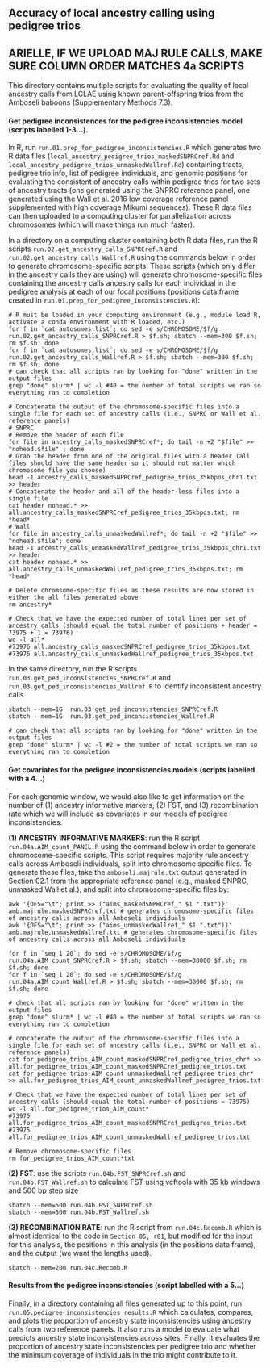 ## Accuracy of local ancestry calling using pedigree trios

## ARIELLE, IF WE UPLOAD MAJ RULE CALLS, MAKE SURE COLUMN ORDER MATCHES 4a SCRIPTS

This directory contains multiple scripts for evaluating the quality of local ancestry calls from LCLAE using known parent-offspring trios from the Amboseli baboons (Supplementary Methods 7.3).

#### Get pedigree inconsistences for the pedigree inconsistencies model (scripts labelled 1-3...).

In R, run `run.01.prep_for_pedigree_inconsistencies.R` which generates two R data files (`local_ancestry_pedigree_trios_maskedSNPRCref.Rd` and `local_ancestry_pedigree_trios_unmaskedWallref.Rd`) containing tracts, pedigree trio info, list of pedigree individuals, and genomic positions for evaluating the consistent of ancestry calls within pedigree trios for two sets of ancestry tracts (one generated using the SNPRC reference panel, one generated using the Wall et al. 2016 low coverage reference panel supplemented with high coverage Mikumi sequences). These R data files can then uploaded to a computing cluster for parallelization across chromosomes (which will make things run much faster).

In a directory on a computing cluster containing both R data files, run the R scripts `run.02.get_ancestry_calls_SNPRCref.R` and `run.02.get_ancestry_calls_Wallref.R` using the commands below in order to generate chromosome-specific scripts. These scripts (which only differ in the ancestry calls they are using) will generate chromosome-specific files containing the ancestry calls ancestry calls for each individual in the pedigree analysis at each of our focal positions (positions data frame created in `run.01.prep_for_pedigree_inconsistencies.R`):

```console 
# R must be loaded in your computing environment (e.g., module load R, activate a conda environment with R loaded, etc.)
for f in `cat autosomes.list`; do sed -e s/CHROMOSOME/$f/g run.02.get_ancestry_calls_SNPRCref.R > $f.sh; sbatch --mem=300 $f.sh; rm $f.sh; done
for f in `cat autosomes.list`; do sed -e s/CHROMOSOME/$f/g run.02.get_ancestry_calls_Wallref.R > $f.sh; sbatch --mem=300 $f.sh; rm $f.sh; done
# can check that all scripts ran by looking for "done" written in the output files
grep "done" slurm* | wc -l #40 = the number of total scripts we ran so everything ran to completion

# Concatenate the output of the chromosome-specific files into a single file for each set of ancestry calls (i.e., SNPRC or Wall et al. reference panels)
# SNPRC
# Remove the header of each file
for file in ancestry_calls_maskedSNPRCref*; do tail -n +2 "$file" >> "nohead.$file" ; done
# Grab the header from one of the original files with a header (all files should have the same header so it should not matter which chromosome file you choose)
head -1 ancestry_calls_maskedSNPRCref_pedigree_trios_35kbpos_chr1.txt >> header
# Concatenate the header and all of the header-less files into a single file
cat header nohead.* >> all.ancestry_calls_maskedSNPRCref_pedigree_trios_35kbpos.txt; rm *head*
# Wall
for file in ancestry_calls_unmaskedWallref*; do tail -n +2 "$file" >> "nohead.$file"; done
head -1 ancestry_calls_unmaskedWallref_pedigree_trios_35kbpos_chr1.txt >> header
cat header nohead.* >> all.ancestry_calls_unmaskedWallref_pedigree_trios_35kbpos.txt; rm *head*

# Delete chromsome-specific files as these results are now stored in either the all files generated above
rm ancestry*

# Check that we have the expected number of total lines per set of ancestry calls (should equal the total number of positions + header = 73975 + 1 = 73976)
wc -l all*
#73976 all.ancestry_calls_maskedSNPRCref_pedigree_trios_35kbpos.txt
#73976 all.ancestry_calls_unmaskedWallref_pedigree_trios_35kbpos.txt
```
In the same directory, run the R scripts `run.03.get_ped_inconsistencies_SNPRCref.R` and `run.03.get_ped_inconsistencies_Wallref.R` to identify inconsistent ancestry calls
```console 
sbatch --mem=1G  run.03.get_ped_inconsistencies_SNPRCref.R
sbatch --mem=1G  run.03.get_ped_inconsistencies_Wallref.R

# can check that all scripts ran by looking for "done" written in the output files
grep "done" slurm* | wc -l #2 = the number of total scripts we ran so everything ran to completion
```

#### Get covariates for the pedigree inconsistencies models (scripts labelled with a 4...)

For each genomic window, we would also like to get information on the number of (1) ancestry informative markers, (2) FST, and (3) recombination rate which we will include as covariates in our models of pedigree inconsistencies. 

**(1) ANCESTRY INFORMATIVE MARKERS**: run the R script `run.04a.AIM_count_PANEL.R` using the command below in order to generate chromosome-specific scripts. This script requires majority rule ancestry calls across Amboseli individuals, split into chromosome specific files. To generate these files, take the `amboseli.majrule.txt` output generated in Section 02.1 from the appropriate reference panel (e.g., masked SNPRC, unmasked Wall et al.), and split into chromosome-specific files by:
```console
awk '{OFS="\t"; print >> ("aims_maskedSNPRCref_" $1 ".txt")}' amb.majrule.maskedSNPRCref.txt # generates chromosome-specific files of ancestry calls across all Amboseli individuals 
awk '{OFS="\t"; print >> ("aims_unmaskedWallref_" $1 ".txt")}' amb.majrule.unmaskedWallref.txt # generates chromosome-specific files of ancestry calls across all Amboseli individuals 

for f in `seq 1 20`; do sed -e s/CHROMOSOME/$f/g run.04a.AIM_count_SNPRCref.R > $f.sh; sbatch --mem=30000 $f.sh; rm $f.sh; done
for f in `seq 1 20`; do sed -e s/CHROMOSOME/$f/g run.04a.AIM_count_Wallref.R > $f.sh; sbatch --mem=30000 $f.sh; rm $f.sh; done

# check that all scripts ran by looking for "done" written in the output files
grep "done" slurm* | wc -l #40 = the number of total scripts we ran so everything ran to completion

# concatenate the output of the chromosome-specific files into a single file for each set of ancestry calls (i.e., SNPRC or Wall et al. reference panels)
cat for_pedigree_trios_AIM_count_maskedSNPRCref_pedigree_trios_chr* >> all.for_pedigree_trios_AIM_count_maskedSNPRCref_pedigree_trios.txt
cat for_pedigree_trios_AIM_count_unmaskedWallref_pedigree_trios_chr* >> all.for_pedigree_trios_AIM_count_unmaskedWallref_pedigree_trios.txt

# Check that we have the expected number of total lines per set of ancestry calls (should equal the total number of positions = 73975)
wc -l all.for_pedigree_trios_AIM_count*
#73975 all.for_pedigree_trios_AIM_count_maskedSNPRCref_pedigree_trios.txt
#73975 all.for_pedigree_trios_AIM_count_unmaskedWallref_pedigree_trios.txt
  
# Remove chromosome-specific files
rm for_pedigree_trios_AIM_count*txt
```

**(2) FST**: use the scripts `run.04b.FST_SNPRCref.sh` and `run.04b.FST_Wallref.sh` to calculate FST using vcftools with 35 kb windows and 500 bp step size
```console
sbatch --mem=500 run.04b.FST_SNPRCref.sh
sbatch --mem=500 run.04b.FST_Wallref.sh
```

**(3) RECOMBINATION RATE**: run the R script from `run.04c.Recomb.R` which is almost identical to the code in `Section 05, r01`, but modified for the input for this analysis, the positions in this analysis (in the positions data frame), and the output (we want the lengths used).
```console
sbatch --mem=200 run.04c.Recomb.R
```

#### Results from the pedigree inconsistencies (script labelled with a 5...)

Finally, in a directory containing all files generated up to this point, run `run.05.pedigree_inconsistencies_results.R` which calculates, compares, and plots the proportion of ancestry state inconsistencies using ancestry calls from two reference panels. It also runs a model to evaluate what predicts ancestry state inconsistencies across sites. Finally, it evaluates the proportion of ancestry state inconsistencies per pedigree trio and whether the minimum coverage of individuals in the trio might contribute to it. 
